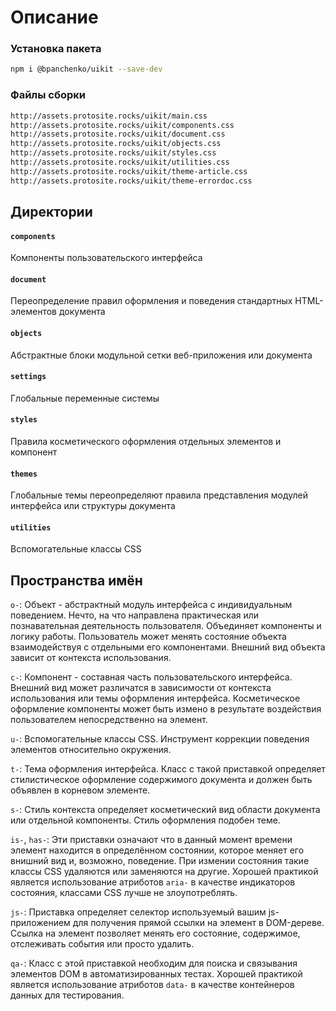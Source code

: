 # Описание

### Установка пакета

```bash
npm i @bpanchenko/uikit --save-dev
```

### Файлы сборки

```bash
http://assets.protosite.rocks/uikit/main.css
http://assets.protosite.rocks/uikit/components.css
http://assets.protosite.rocks/uikit/document.css
http://assets.protosite.rocks/uikit/objects.css
http://assets.protosite.rocks/uikit/styles.css
http://assets.protosite.rocks/uikit/utilities.css
http://assets.protosite.rocks/uikit/theme-article.css
http://assets.protosite.rocks/uikit/theme-errordoc.css
```

## Директории

#### `components`
Компоненты пользовательского интерфейса

#### `document`
Переопределение правил оформления и поведения стандартных HTML-элементов документа

#### `objects`
Абстрактные блоки модульной сетки веб-приложения или документа

#### `settings`
Глобальные переменные системы

#### `styles`
Правила косметического оформления отдельных элементов и компонент

#### `themes`
Глобальные темы переопределяют правила представления модулей интерфейса или структуры документа

#### `utilities`
Вспомогательные классы CSS

## Пространства имён

`o-`: Объект - абстрактный модуль интерфейса с индивидуальным поведением. Нечто, на что направлена практическая или познавательная деятельность пользователя. Объединяет компоненты и логику работы. Пользователь может менять состояние объекта взаимодействуя с отдельными его компонентами. Внешний вид объекта зависит от контекста использования.

`c-`: Компонент - составная часть пользовательского интерфейса. Внешний вид может различатся в зависимости от контекста использования или темы оформления интерфейса. Косметическое оформление компоненты может быть измено в результате воздействия пользователем непосредственно на элемент.

`u-`: Вспомогательные классы CSS. Инструмент коррекции поведения элементов относительно окружения.

`t-`: Тема оформления интерфейса. Класс с такой приставкой определяет стилистическое оформление содержимого документа и должен быть объявлен в корневом элементе.

`s-`: Стиль контекста определяет косметический вид области документа или отдельной компоненты. Стиль оформления подобен теме.

`is-`, `has-`: Эти приставки означают что в данный момент времени элемент находится в определённом состоянии, которое меняет его внишний вид и, возможно, поведение. При измении состояния такие классы CSS удаляются или заменяются на другие. Хорошей практикой является использование атриботов `aria-` в качестве индикаторов состояния, классами CSS лучше не злоупотреблять.

`js-`: Приставка определяет селектор используемый вашим js-приложением для получения прямой ссылки на элемент в DOM-дереве. Ссылка на элемент позволяет менять его состояние, содержимое, отслеживать события или просто удалить.

`qa-`: Класс с этой приставкой необходим для поиска и связывания элементов DOM в автоматизированных тестах. Хорошей практикой является использование атриботов `data-` в качестве контейнеров данных для тестирования.
